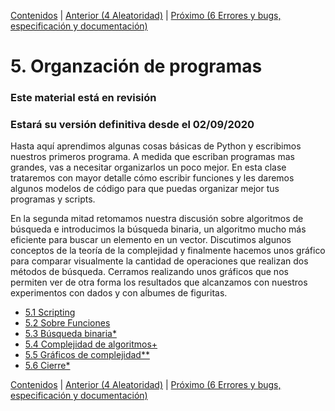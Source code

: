 [Contenidos](../Contenidos.md) \| [Anterior (4 Aleatoridad)](../04_Random_Plt_Dbg/00_Resumen.md) \| [Próximo (6 Errores y bugs, especificación y documentación)](../06_Especificacion_y_Documentacion/00_Resumen.md)

# 5. Organzación de programas
### **Este material está en revisión**
### Estará su versión definitiva desde el 02/09/2020


Hasta aquí aprendimos algunas cosas básicas de Python y escribimos nuestros primeros programa. A medida que escriban programas mas grandes, vas a necesitar organizarlos un poco mejor. En esta clase trataremos con mayor detalle cómo escribir funciones y les daremos algunos modelos de código para que puedas organizar mejor tus programas y scripts.

En la segunda mitad retomamos nuestra discusión sobre algoritmos de búsqueda e introducimos la búsqueda binaria, un algoritmo mucho más eficiente para buscar un elemento en un vector. Discutimos algunos conceptos de la teoría de la complejidad y finalmente hacemos unos gráfico para comparar visualmente la cantidad de operaciones que realizan dos métodos de búsqueda. Cerramos realizando unos gráficos que nos permiten ver de otra forma los resultados que alcanzamos con nuestros experimentos con dados y con aĺbumes de figuritas.




* [5.1 Scripting](01_Script.md)
* [5.2 Sobre Funciones](02_Funciones.md)
* [5.3 Búsqueda binaria*](03_BusqBinaria.md)
* [5.4 Complejidad de algoritmos+](05_Complejidad.md)
* [5.5 Gráficos de complejidad**](06_gráficos_de_complejidad.md)
* [5.6 Cierre*](08_Cierre.md)


[Contenidos](../Contenidos.md) \| [Anterior (4 Aleatoridad)](../04_Random_Plt_Dbg/00_Resumen.md) \| [Próximo (6 Errores y bugs, especificación y documentación)](../06_Especificacion_y_Documentacion/00_Resumen.md)

